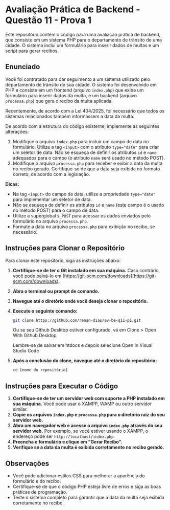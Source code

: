 # Avaliação Prática de Backend - Questão 11 - Prova 1

Este repositório contém o código para uma avaliação prática de backend, que consiste em um sistema PHP para o departamento de trânsito de uma cidade. O sistema inclui um formulário para inserir dados de multas e um script para gerar recibos.

## Enunciado

Você foi contratado para dar seguimento a um sistema utilizado pelo departamento de trânsito de sua cidade. O sistema foi desenvolvido em PHP e consiste em um frontend (arquivo `index.php`) que exibe um formulário para inserir dados da multa, e um backend (arquivo `processa.php`) que gera o recibo da multa aplicada.

Recentemente, de acordo com a Lei 404/2025, foi necessário que todos os sistemas relacionados também informassem a data da multa.

De acordo com a estrutura do código existente, implemente as seguintes alterações:

1.  Modifique o arquivo `index.php` para incluir um campo de data no formulário. Utilize a tag `<input>` com o atributo `type="date"` para criar um seletor de data. Não se esqueça de definir os atributos `id` e `name` adequados para o campo (o atributo `name` será usado no método POST).
2.  Modifique o arquivo `processa.php` para receber e exibir a data da multa no recibo gerado. Certifique-se de que a data seja exibida no formato correto, de acordo com a legislação.

**Dicas:**

* Na tag `<input>` do campo de data, utilize a propriedade `type="date"` para implementar um seletor de data.
* Não se esqueça de definir os atributos `id` e `name` (este campo é o usado no método POST) para o campo de data.
* Utilize a superglobal `$_POST` para acessar os dados enviados pelo formulário no arquivo `processa.php`.
* Formate a data no arquivo `processa.php` para exibição no recibo, se necessário.

## Instruções para Clonar o Repositório

Para clonar este repositório, siga as instruções abaixo:

1.  **Certifique-se de ter o Git instalado em sua máquina.** Caso contrário, você pode baixá-lo em [https://git-scm.com/downloads](https://git-scm.com/downloads).
2.  **Abra o terminal ou prompt de comando.**
3.  **Navegue até o diretório onde você deseja clonar o repositório.**
4.  **Execute o seguinte comando:**

    ```bash
    git clone https://github.com/renan-dias/av-be-q11-p1.git
    ```

    Ou se seu GIthub Desktop estiver configurado, vá em Clone > Open With Github Desktop

    Lembre-se de salvar em htdocs e depois selecione Open In Visual Studio Code

5.  **Após a conclusão do clone, navegue até o diretório do repositório:**

    ```bash
    cd [nome do repositório]
    ```


## Instruções para Executar o Código

1.  **Certifique-se de ter um servidor web com suporte a PHP instalado em sua máquina.** Você pode usar o XAMPP, WAMP ou outro servidor similar.
2.  **Copie os arquivos `index.php` e `processa.php` para o diretório raiz do seu servidor web.**
3.  **Abra um navegador web e acesse o arquivo `index.php` através do seu servidor web.** Por exemplo, se você estiver usando o XAMPP, o endereço pode ser `http://localhost/index.php`.
4.  **Preencha o formulário e clique em "Gerar Recibo".**
5.  **Verifique se a data da multa é exibida corretamente no recibo gerado.**

## Observações

* Você pode adicionar estilos CSS para melhorar a aparência do formulário e do recibo.
* Certifique-se de que o código PHP esteja livre de erros e siga as boas práticas de programação.
* Teste o sistema completo para garantir que a data da multa seja exibida corretamente no recibo.
